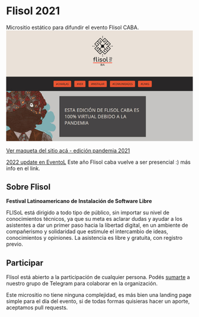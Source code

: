 # Flisol 2021
Micrositio estático para difundir el evento Flisol CABA.
![logoflisol](snapshot.jpg)

[Ver maqueta del sitio acá - edición pandemia 2021](https://kaenovsky.github.io/flisol21/) 

[2022 update en EventoL](https://caba.flisol.org.ar)
Este año Flisol caba vuelve a ser presencial :) más info en el link.

## Sobre Flisol

**Festival Latinoamericano de Instalación de Software Libre**

FLISoL está dirigido a todo tipo de público, sin importar su nivel de conocimientos técnicos, ya que su meta es aclarar dudas y ayudar a los asistentes a dar un primer paso hacia la libertad digital, en un ambiente de compañerismo y solidaridad que estimule el intercambio de ideas, conocimientos y opiniones. La asistencia es libre y gratuita, con registro previo.

## Participar
Flisol está abierto a la participación de cualquier persona. Podés [sumarte](https://t.me/FLISolBA2021) a nuestro grupo de Telegram para colaborar en la organización.

Este micrositio no tiene ninguna complejidad, es más bien una landing page simple para el día del evento, si de todas formas quisieras hacer un aporte, aceptamos pull requests.
